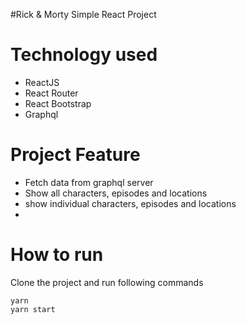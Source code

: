 #Rick & Morty Simple React Project

# Technology used

- ReactJS
- React Router
- React Bootstrap
- Graphql

# Project Feature

- Fetch data from graphql server
- Show all characters, episodes and locations
- show individual characters, episodes and locations
-

# How to run

Clone the project and run following commands

```
yarn
yarn start
```
